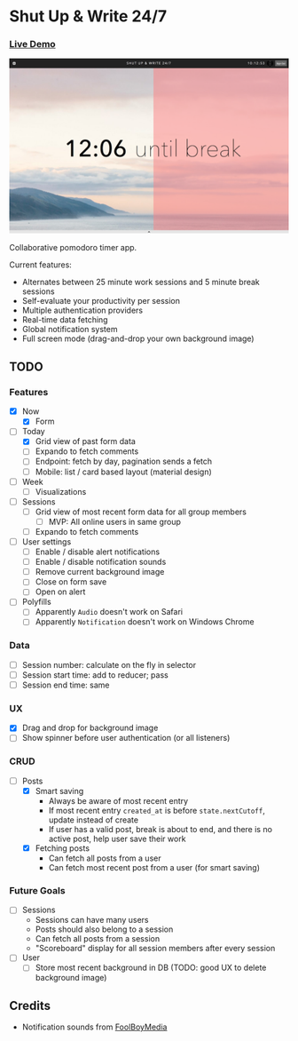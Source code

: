 # Shut Up & Write 24/7

### [Live Demo](https://shutupandwrite247.firebaseapp.com/)

![Screenshot](./public/screenshots/demo.png)

Collaborative pomodoro timer app.

Current features:
* Alternates between 25 minute work sessions and 5 minute break sessions
* Self-evaluate your productivity per session
* Multiple authentication providers
* Real-time data fetching
* Global notification system
* Full screen mode (drag-and-drop your own background image)

## TODO

### Features

* [x] Now
    * [x] Form
* [ ] Today
    * [x] Grid view of past form data
    * [ ] Expando to fetch comments
    * [ ] Endpoint: fetch by day, pagination sends a fetch
    * [ ] Mobile: list / card based layout (material design)
* [ ] Week
    * [ ] Visualizations
* [ ] Sessions
    * [ ] Grid view of most recent form data for all group members
        * [ ] MVP: All online users in same group
    * [ ] Expando to fetch comments
* [ ] User settings
    * [ ] Enable / disable alert notifications
    * [ ] Enable / disable notification sounds
    * [ ] Remove current background image
    * [ ] Close on form save
    * [ ] Open on alert
* [ ] Polyfills
    * [ ] Apparently `Audio` doesn't work on Safari
    * [ ] Apparently `Notification` doesn't work on Windows Chrome

### Data

* [ ] Session number: calculate on the fly in selector
* [ ] Session start time: add to reducer; pass
* [ ] Session end time: same

### UX

* [x] Drag and drop for background image
* [ ] Show spinner before user authentication (or all listeners)

### CRUD

* [ ] Posts
    * [x] Smart saving
        * Always be aware of most recent entry
        * If most recent entry `created_at` is before `state.nextCutoff`, update instead of create
        * If user has a valid post, break is about to end, and there is no active post, help user save their work
    * [x] Fetching posts
        * Can fetch all posts from a user
        * Can fetch most recent post from a user (for smart saving)

### Future Goals

* [ ] Sessions
    * Sessions can have many users
    * Posts should also belong to a session
    * Can fetch all posts from a session
    * "Scoreboard" display for all session members after every session
* [ ] User
    * [ ] Store most recent background in DB (TODO: good UX to delete background image)

## Credits

* Notification sounds from [FoolBoyMedia](https://freesound.org/people/FoolBoyMedia)

